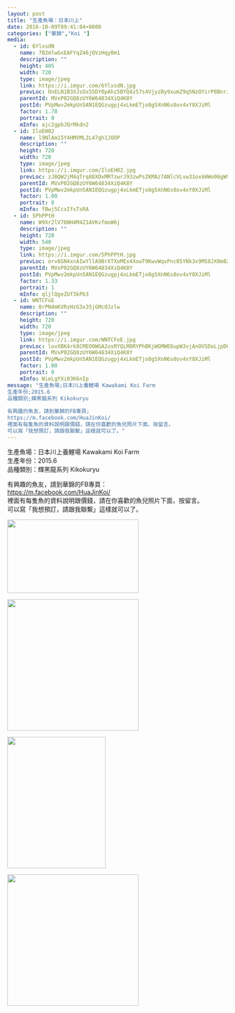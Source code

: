 ```yaml
---
layout: post
title: "生產魚場：日本川上" 
date: 2016-10-09T09:41:04+0000 
categories: ["華錦","Koi "] 
media:
  - id: 6YlxsdN
    name: 7B2mlwGxEAFYqZ46jQVzHqy0m1
    description: ""   
    height: 405
    width: 720
    type: image/jpeg
    link: https://i.imgur.com/6YlxsdN.jpg
    prevLoc: OnELN1B3XJsOx55DY0pAhz5BYQ4z57s4VjyzBy9xumZ9q5NzQYirP8BnrJ8XFDlQ2WgnLLCDRZ1Kopp7sPOPzZo0NACvgQ1LQlq8F7rZLkzzmkso16NWm2R0sWYxV2KmGDfkgO3xKAk0SrXw9lmp5JcJxZZBE4YmUnv13ylRKKURBE8R1pN2IKLqwGEmlWiNmB8kw0QjT2ryYYR6J0sKZZXMAjVPtDMqOzy3GNIJvWRpZO0ZHNmzl3jnB8i9nVm6QyPOSYrA
    parentId: MVxP02GQ8zUY6W64834XiQ4K8Y
    postId: PVpMwv2mkpUn5AN1EQGzugpj4xLkmETjo8g5XnN6s8ov4xY8XJiMl
    factor: 1.78
    portrait: 0
    mInfo: ajc2gpbJQrMkdn2
  - id: IloEH02
    name: l9NlAm15Y4HMVML2L47gh1JOOP
    description: ""   
    height: 720
    width: 720
    type: image/jpeg
    link: https://i.imgur.com/IloEH02.jpg
    prevLoc: zJBQW2jM4qTrq88XDxMRTzwrJ93zwPsZKMAz7ANlcVLvw31oxkHWo06gW9WZFR7L58AK0Vs68m7KOYxnTp4r3vK4O6swX6z06BoxI3QJX6m28jCJVNvL1DjNtD2n2m8GNgtZr3rWoLNETE4VVJ4KNXix7yx6g70vFXqLyB22oxt3jkqKEBBnIlo4y3lnz6Hyp2GrJw77upynx1pZ3OfzvpGjDYwlCq4MP4rvQvCvMzXPGV43IGlqgKYqOZIPy9BLyV9X
    parentId: MVxP02GQ8zUY6W64834XiQ4K8Y
    postId: PVpMwv2mkpUn5AN1EQGzugpj4xLkmETjo8g5XnN6s8ov4xY8XJiMl
    factor: 1.00
    portrait: 0
    mInfo: fBwj5CcxIfxTsRA
  - id: 5PhPPtH
    name: W9Xr2lV76NH4M4Z1AVKvfmoW6j
    description: ""   
    height: 720
    width: 540
    type: image/jpeg
    link: https://i.imgur.com/5PhPPtH.jpg
    prevLoc: orv8GN4xnAIwYllA9BrXTXoMEx4XowT9KwvWqvPnc05YNk3x9MS8JX0m8Z8BIzwkGY3qmnFry1M9Rp0QsAzgowL9K5fKoXjoL59BIyJv7V4ZP9izW10BDZQMTZQW5r7DKEckW5G7wAQ3hr6nP1EvMBcKxl3Nj7rnc7BM8V0Qp2IEKX9zxE2qcN1GOQYLogT1Jp4jKV8vS2PEEl2o3Xcy6D25xZKLC5W2z81VPoiqV4J38W0EhlvjrEBOWoHNOow7lj9
    parentId: MVxP02GQ8zUY6W64834XiQ4K8Y
    postId: PVpMwv2mkpUn5AN1EQGzugpj4xLkmETjo8g5XnN6s8ov4xY8XJiMl
    factor: 1.33
    portrait: 1
    mInfo: qljlQgeZUf3kPb3
  - id: WNTCFoE
    name: 0rPN4mKVRzHzG3x35jGMcOJzlw
    description: ""   
    height: 720
    width: 720
    type: image/jpeg
    link: https://i.imgur.com/WNTCFoE.jpg
    prevLoc: lovXBK4rk8CMEOOWGA2osRYQLM8RYPhBKjWGMWE6upW3vjAnOVSDoLjpD0DvTLWO9qMB8DI7oxWXlGBMSY5813YRzmSR3gYQnDrlcvrWkjX3YPTvLojgkBDZSq1LDGzRz6CpzLkAqwQRT1lDQDnx75Fz4XzzMwDrtOQW29jjyBsvgD4zQqqrF5VGOR5LJ2sl8y8OP7JAurkGEjprK7Cw4ENxkzkzI06AzDJWXlFz1gg3WXrEtPwLqk9LXrTgoy2E2pJm
    parentId: MVxP02GQ8zUY6W64834XiQ4K8Y
    postId: PVpMwv2mkpUn5AN1EQGzugpj4xLkmETjo8g5XnN6s8ov4xY8XJiMl
    factor: 1.00
    portrait: 0
    mInfo: WieLgYXi03K6nIp
message: "生產魚場;日本川上養鯉場 Kawakami Koi Farm  
生產年份;2015.6  
品種類別;輝黑龍系列 Kikokuryu  
  
有興趣的魚友，請到華錦的FB專頁;  
https;//m.facebook.com/HuaJinKoi/  
裡面有每隻魚的資料說明跟價錢，請在你喜歡的魚兒照片下面，按留言。  
可以寫「我想預訂，請跟我聯繫」這樣就可以了。"
---
```


生產魚場：日本川上養鯉場 Kawakami Koi Farm  
生產年份：2015.6  
品種類別：輝黑龍系列 Kikokuryu  
  
有興趣的魚友，請到華錦的FB專頁：  
https://m.facebook.com/HuaJinKoi/  
裡面有每隻魚的資料說明跟價錢，請在你喜歡的魚兒照片下面，按留言。  
可以寫「我想預訂，請跟我聯繫」這樣就可以了。


[//]: #media:  
<a href="https://i.imgur.com/6YlxsdN.jpg"><img src="https://i.imgur.com/6YlxsdN.jpg" height="168" width="300" /></a> 
  

<a href="https://i.imgur.com/IloEH02.jpg"><img src="https://i.imgur.com/IloEH02.jpg" height="300" width="300" /></a> 
  

<a href="https://i.imgur.com/5PhPPtH.jpg"><img src="https://i.imgur.com/5PhPPtH.jpg" height="300" width="225" /></a> 
  

<a href="https://i.imgur.com/WNTCFoE.jpg"><img src="https://i.imgur.com/WNTCFoE.jpg" height="300" width="300" /></a> 
 
